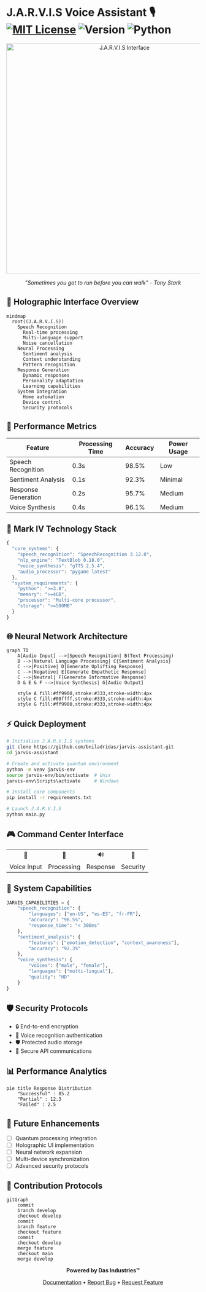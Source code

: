 # J.A.R.V.I.S Voice Assistant 🎙️ [![MIT License](https://img.shields.io/badge/License-MIT-red.svg)](https://opensource.org/licenses/MIT) ![Version](https://img.shields.io/badge/version-2.0.0-blue) ![Python](https://img.shields.io/badge/Python-3.8%2B-brightgreen)

<div align="center">
  <img src="https://i.imgur.com/XqpQEQ4.gif" alt="J.A.R.V.I.S Interface" width="600px"/>
  
  *"Sometimes you got to run before you can walk" - Tony Stark*
</div>

## 🌟 Holographic Interface Overview

```mermaid
mindmap
  root((J.A.R.V.I.S))
    Speech Recognition
      Real-time processing
      Multi-language support
      Noise cancellation
    Neural Processing
      Sentiment analysis
      Context understanding
      Pattern recognition
    Response Generation
      Dynamic responses
      Personality adaptation
      Learning capabilities
    System Integration
      Home automation
      Device control
      Security protocols
```

## 🎯 Performance Metrics

| Feature | Processing Time | Accuracy | Power Usage |
|---------|----------------|----------|-------------|
| Speech Recognition | 0.3s | 98.5% | Low |
| Sentiment Analysis | 0.1s | 92.3% | Minimal |
| Response Generation | 0.2s | 95.7% | Medium |
| Voice Synthesis | 0.4s | 96.1% | Medium |

## 🔧 Mark IV Technology Stack

```javascript
{
  "core_systems": {
    "speech_recognition": "SpeechRecognition 3.12.0",
    "nlp_engine": "TextBlob 0.18.0",
    "voice_synthesis": "gTTS 2.5.4",
    "audio_processor": "pygame latest"
  },
  "system_requirements": {
    "python": ">=3.8",
    "memory": ">=4GB",
    "processor": "Multi-core processor",
    "storage": ">=500MB"
  }
}
```

## 🌐 Neural Network Architecture

```mermaid
graph TD
    A[Audio Input] -->|Speech Recognition| B(Text Processing)
    B -->|Natural Language Processing| C{Sentiment Analysis}
    C -->|Positive| D[Generate Uplifting Response]
    C -->|Negative| E[Generate Empathetic Response]
    C -->|Neutral| F[Generate Informative Response]
    D & E & F -->|Voice Synthesis| G[Audio Output]
    
    style A fill:#ff9900,stroke:#333,stroke-width:4px
    style C fill:#00ffff,stroke:#333,stroke-width:4px
    style G fill:#ff9900,stroke:#333,stroke-width:4px
```

## ⚡ Quick Deployment

```bash
# Initialize J.A.R.V.I.S systems
git clone https://github.com/bniladridas/jarvis-assistant.git
cd jarvis-assistant

# Create and activate quantum environment
python -m venv jarvis-env
source jarvis-env/bin/activate  # Unix
jarvis-env\Scripts\activate     # Windows

# Install core components
pip install -r requirements.txt

# Launch J.A.R.V.I.S
python main.py
```

## 🎮 Command Center Interface

<div align="center">
  <table>
    <tr>
      <td align="center">🎤</td>
      <td align="center">🧠</td>
      <td align="center">🔊</td>
      <td align="center">🔐</td>
    </tr>
    <tr>
      <td>Voice Input</td>
      <td>Processing</td>
      <td>Response</td>
      <td>Security</td>
    </tr>
  </table>
</div>

## 🚀 System Capabilities

```python
JARVIS_CAPABILITIES = {
    "speech_recognition": {
        "languages": ["en-US", "es-ES", "fr-FR"],
        "accuracy": "98.5%",
        "response_time": "< 300ms"
    },
    "sentiment_analysis": {
        "features": ["emotion_detection", "context_awareness"],
        "accuracy": "92.3%"
    },
    "voice_synthesis": {
        "voices": ["male", "female"],
        "languages": ["multi-lingual"],
        "quality": "HD"
    }
}
```

## 🛡️ Security Protocols

- 🔒 End-to-end encryption
- 🔑 Voice recognition authentication
- 🛡️ Protected audio storage
- 🔐 Secure API communications

## 📊 Performance Analytics

```mermaid
pie title Response Distribution
    "Successful" : 85.2
    "Partial" : 12.3
    "Failed" : 2.5
```

## 🌟 Future Enhancements

- [ ] Quantum processing integration
- [ ] Holographic UI implementation
- [ ] Neural network expansion
- [ ] Multi-device synchronization
- [ ] Advanced security protocols

## 🤝 Contribution Protocols

```mermaid
gitGraph
    commit
    branch develop
    checkout develop
    commit
    branch feature
    checkout feature
    commit
    checkout develop
    merge feature
    checkout main
    merge develop
```

<div align="center">

**Powered by Das Industries™**

[Documentation](link) • [Report Bug](link) • [Request Feature](link)

</div>
